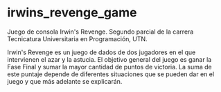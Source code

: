 # irwins_revenge_game
Juego de consola Irwin's Revenge. Segundo parcial de la carrera Tecnicatura Universitaria en Programación, UTN.

Irwin's Revenge es un juego de dados de dos jugadores en el que intervienen el azar y la astucia.
El objetivo general del juego es ganar la Fase Final y sumar la mayor cantidad de puntos de victoria. 
La suma de este puntaje depende de diferentes situaciones que se pueden dar en el juego y que más adelante se explicarán.